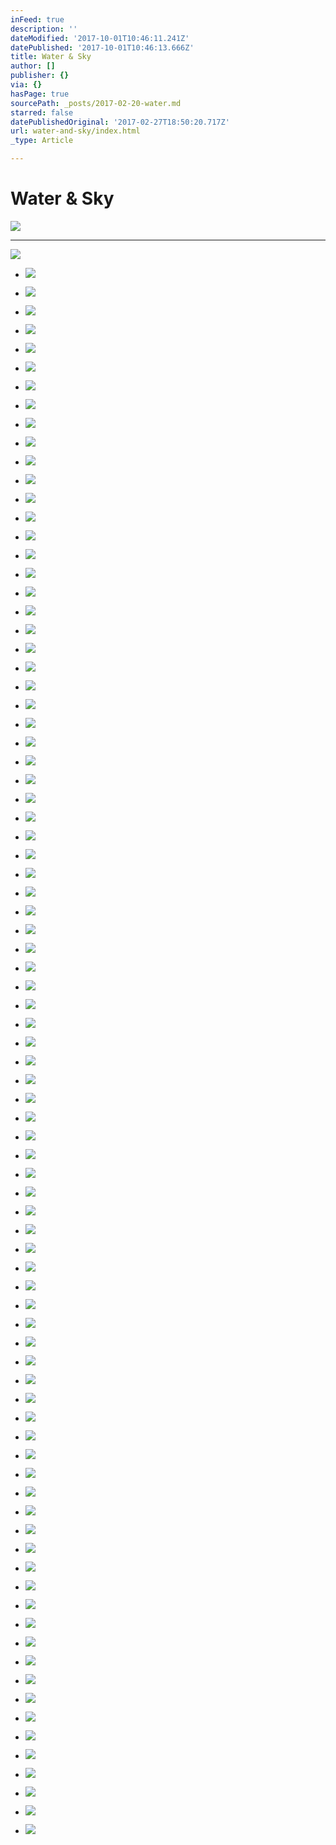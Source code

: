 ```yaml
---
inFeed: true
description: ''
dateModified: '2017-10-01T10:46:11.241Z'
datePublished: '2017-10-01T10:46:13.666Z'
title: Water & Sky
author: []
publisher: {}
via: {}
hasPage: true
sourcePath: _posts/2017-02-20-water.md
starred: false
datePublishedOriginal: '2017-02-27T18:50:20.717Z'
url: water-and-sky/index.html
_type: Article

---
```

# Water & Sky
![](https://the-grid-user-content.s3-us-west-2.amazonaws.com/d398183d-27a4-4246-9aac-7755bd04dd7c.jpg)

---

![](https://the-grid-user-content.s3-us-west-2.amazonaws.com/e218e3a7-946c-454a-8f60-2bccd07dca54.jpg)

* ![](https://the-grid-user-content.s3-us-west-2.amazonaws.com/13140d41-6986-41a9-9e14-49eca1fa0bc9.jpg)

* ![](https://the-grid-user-content.s3-us-west-2.amazonaws.com/97406262-56b5-43fa-bd45-d0617e2be005.jpg)

* ![](https://the-grid-user-content.s3-us-west-2.amazonaws.com/320d9d67-2680-4f91-a8df-abd2d98bc81d.jpg)

* ![](https://the-grid-user-content.s3-us-west-2.amazonaws.com/4864243c-b3f0-4e3f-ac63-3482edefc8fa.jpg)

* ![](https://the-grid-user-content.s3-us-west-2.amazonaws.com/e2d30a35-5097-49bf-9d69-2f9b89a2c7b7.jpg)

* ![](https://the-grid-user-content.s3-us-west-2.amazonaws.com/4c60abdf-a7ac-404a-a738-9de29478b4b3.jpg)

* ![](https://the-grid-user-content.s3-us-west-2.amazonaws.com/defbe046-fc89-48d4-ac50-f5250c95d561.jpg)

* ![](https://the-grid-user-content.s3-us-west-2.amazonaws.com/bbc7fef6-edbd-489e-8d6e-2351a1230d7b.jpg)

* ![](https://the-grid-user-content.s3-us-west-2.amazonaws.com/2963be3f-bda2-4b01-9458-b2957f2e741a.jpg)

* ![](https://the-grid-user-content.s3-us-west-2.amazonaws.com/1e8c45da-0697-48a0-afb1-1598ae0ca870.jpg)

* ![](https://the-grid-user-content.s3-us-west-2.amazonaws.com/1aeb9ce1-6d12-4444-abb3-352905462c51.jpg)

* ![](https://the-grid-user-content.s3-us-west-2.amazonaws.com/01f860c1-8b0c-4115-8979-d5822b2232a9.jpg)

* ![](https://the-grid-user-content.s3-us-west-2.amazonaws.com/81b298e0-87b6-4257-85ea-4d7b5ec2d03d.jpg)

* ![](https://the-grid-user-content.s3-us-west-2.amazonaws.com/8ad2638e-b22d-445a-b8dc-947d7252783f.jpg)

* ![](https://the-grid-user-content.s3-us-west-2.amazonaws.com/3741ade6-39d8-4d40-b1c9-cd9fa4a2c4d1.jpg)

* ![](https://the-grid-user-content.s3-us-west-2.amazonaws.com/a5651f19-b8b2-4ee7-9e7a-bfbe4757424f.jpg)

* ![](https://the-grid-user-content.s3-us-west-2.amazonaws.com/b8dcf8d1-85ae-4d93-9aad-869ce59c976c.jpg)

* ![](https://the-grid-user-content.s3-us-west-2.amazonaws.com/15d7e249-3491-41cd-83f8-21039c741386.jpg)

* ![](https://the-grid-user-content.s3-us-west-2.amazonaws.com/90ba8725-37cd-46a6-af6a-ba69b306ae00.jpg)

* ![](https://the-grid-user-content.s3-us-west-2.amazonaws.com/a2011e08-869a-4d3a-a7b7-baab2d7a89f2.jpg)

* ![](https://the-grid-user-content.s3-us-west-2.amazonaws.com/1e738685-ce19-4177-b8d4-6a76689be730.jpg)

* ![](https://the-grid-user-content.s3-us-west-2.amazonaws.com/1fbeac53-cd71-4d56-bb18-34a5e66d185f.jpg)

* ![](https://the-grid-user-content.s3-us-west-2.amazonaws.com/2cc5de84-b4a4-4b37-893b-95b1df8d50b5.jpg)

* ![](https://the-grid-user-content.s3-us-west-2.amazonaws.com/53b0be40-4296-43e4-a103-963817c0baf2.jpg)

* ![](https://the-grid-user-content.s3-us-west-2.amazonaws.com/ab7ab609-b9cd-4410-8b65-474e90e68e3a.jpg)

* ![](https://the-grid-user-content.s3-us-west-2.amazonaws.com/29a10b0b-0e4a-4dc1-aedb-083c86ef501b.jpg)

* ![](https://the-grid-user-content.s3-us-west-2.amazonaws.com/7c2b3b03-aa80-42e0-b082-6355687e7379.jpg)

* ![](https://the-grid-user-content.s3-us-west-2.amazonaws.com/ee59060d-0c29-45b7-8c70-21f946db0302.jpg)

* ![](https://the-grid-user-content.s3-us-west-2.amazonaws.com/3f7e2b4b-6a1e-4da8-b3ba-546d86c74110.jpg)

* ![](https://the-grid-user-content.s3-us-west-2.amazonaws.com/78e05fe7-7d4b-4838-b81a-dc4d455d2530.jpg)

* ![](https://the-grid-user-content.s3-us-west-2.amazonaws.com/7d626cfc-9b50-4cc7-9ea1-b3d8c034e2b4.jpg)

* ![](https://the-grid-user-content.s3-us-west-2.amazonaws.com/8e805819-c35b-40a1-84d6-d87fc32af3f9.jpg)

* ![](https://the-grid-user-content.s3-us-west-2.amazonaws.com/c8640d3f-8ced-4a6b-920c-59a224358921.jpg)

* ![](https://the-grid-user-content.s3-us-west-2.amazonaws.com/7c18c4f8-e14c-473b-9a84-3fa1cbe37e41.jpg)

* ![](https://the-grid-user-content.s3-us-west-2.amazonaws.com/42a67b9d-0b53-4a21-a6d5-dc8bc319690b.jpg)

* ![](https://the-grid-user-content.s3-us-west-2.amazonaws.com/70e656c7-ff29-4625-9685-1e261f5b216a.jpg)

* ![](https://the-grid-user-content.s3-us-west-2.amazonaws.com/2ef14cf5-be2f-4c16-b42d-a8975d226537.jpg)

* ![](https://the-grid-user-content.s3-us-west-2.amazonaws.com/6583ea35-889c-40db-94f9-17ab856903e1.jpg)

* ![](https://the-grid-user-content.s3-us-west-2.amazonaws.com/d13a4d35-9e44-4086-866f-6490bd28b2dc.jpg)

* ![](https://the-grid-user-content.s3-us-west-2.amazonaws.com/0138d1f9-919f-4e84-aace-cb60619e4f60.jpg)

* ![](https://the-grid-user-content.s3-us-west-2.amazonaws.com/07cb00f6-f635-4bce-94ff-f702d6c33479.jpg)

* ![](https://the-grid-user-content.s3-us-west-2.amazonaws.com/acabc005-2afa-46e0-8f21-e9f2e302658c.jpg)

* ![](https://the-grid-user-content.s3-us-west-2.amazonaws.com/5ec77ff3-c711-46a5-9649-c7fd76b6b088.jpg)

* ![](https://the-grid-user-content.s3-us-west-2.amazonaws.com/f1a2d97c-657c-496b-ba2a-242085e2eada.jpg)

* ![](https://the-grid-user-content.s3-us-west-2.amazonaws.com/e7628795-c1dc-49c7-951d-9972f5c7cc9a.jpg)

* ![](https://the-grid-user-content.s3-us-west-2.amazonaws.com/e68d8258-54cf-478a-8108-49ec7eb971e5.jpg)

* ![](https://the-grid-user-content.s3-us-west-2.amazonaws.com/2e58ab7b-9099-4b7d-93e2-395fea285d50.jpg)

* ![](https://the-grid-user-content.s3-us-west-2.amazonaws.com/54487259-b462-4577-8605-7272690eab7c.jpg)

* ![](https://the-grid-user-content.s3-us-west-2.amazonaws.com/52420a74-6225-43dc-922d-e723be241ca0.jpg)

* ![](https://the-grid-user-content.s3-us-west-2.amazonaws.com/6464b60b-f9aa-4ba2-aa12-a7efb9cace34.jpg)

* ![](https://the-grid-user-content.s3-us-west-2.amazonaws.com/12f02f06-8eea-4343-a9ba-d1dd838871b0.jpg)

* ![](https://the-grid-user-content.s3-us-west-2.amazonaws.com/4b6e8401-1408-4484-8201-06bdfb5bc7e3.jpg)

* ![](https://the-grid-user-content.s3-us-west-2.amazonaws.com/6d9f83f6-b5d5-4bdb-a4e2-e41fa0780459.jpg)

* ![](https://the-grid-user-content.s3-us-west-2.amazonaws.com/e5bb2390-afd8-4541-a27f-4ac7b331f673.jpg)

* ![](https://the-grid-user-content.s3-us-west-2.amazonaws.com/283729bf-b5ec-4e48-98a5-ef7dee8b7fc4.jpg)

* ![](https://the-grid-user-content.s3-us-west-2.amazonaws.com/1dfed879-054f-4b84-b10e-130ab9762505.jpg)

* ![](https://the-grid-user-content.s3-us-west-2.amazonaws.com/84baf381-0352-4320-84ed-ce0e4ac4bd49.jpg)

* ![](https://the-grid-user-content.s3-us-west-2.amazonaws.com/93d406a0-6022-4c4d-bfe3-4a40d36ee4ee.jpg)

* ![](https://the-grid-user-content.s3-us-west-2.amazonaws.com/6c4d82b5-ea72-4410-8253-8646031e3cae.jpg)

* ![](https://the-grid-user-content.s3-us-west-2.amazonaws.com/416fc79e-591e-4842-b3f6-686bc198a721.jpg)

* ![](https://the-grid-user-content.s3-us-west-2.amazonaws.com/67cd0761-dc48-48dd-9235-f262dee8f87a.jpg)

* ![](https://the-grid-user-content.s3-us-west-2.amazonaws.com/593122b2-d155-4070-a650-78bf56cf23e7.jpg)

* ![](https://the-grid-user-content.s3-us-west-2.amazonaws.com/6889b5d6-84ed-4513-a8ae-cdf37a64f9fa.jpg)

* ![](https://the-grid-user-content.s3-us-west-2.amazonaws.com/85004ba2-ad27-4c7e-991a-cbda538a3f8f.jpg)

* ![](https://the-grid-user-content.s3-us-west-2.amazonaws.com/21dcc77b-6265-4f0b-acbd-6c5c0442a5c4.jpg)

* ![](https://the-grid-user-content.s3-us-west-2.amazonaws.com/b39cf237-41bc-44ea-96dd-c5fec7eb9e0f.jpg)

* ![](https://the-grid-user-content.s3-us-west-2.amazonaws.com/cb4b6347-2e53-495e-97f0-46217195f683.jpg)

* ![](https://the-grid-user-content.s3-us-west-2.amazonaws.com/eb4a6544-b113-47ad-a28f-c7b65f25f59e.jpg)

* ![](https://the-grid-user-content.s3-us-west-2.amazonaws.com/a0ef976f-b504-431e-9f24-3d0059158de9.jpg)

* ![](https://the-grid-user-content.s3-us-west-2.amazonaws.com/aad5f781-ff70-4365-8996-c3a9d8d959a3.jpg)

* ![](https://the-grid-user-content.s3-us-west-2.amazonaws.com/e708648b-2c44-4b08-8e19-28fabd581a99.jpg)

* ![](https://the-grid-user-content.s3-us-west-2.amazonaws.com/91463106-9cbd-4fe7-8497-1ca8f91de4bd.jpg)

* ![](https://the-grid-user-content.s3-us-west-2.amazonaws.com/8b9ad1c2-5929-46c2-8ed9-da2d217165f4.jpg)

* ![](https://the-grid-user-content.s3-us-west-2.amazonaws.com/8f748ad9-6fe5-4999-aa18-361137919381.jpg)

* ![](https://the-grid-user-content.s3-us-west-2.amazonaws.com/2ce50004-8318-4f27-8461-41c9719654c2.jpg)

* ![](https://the-grid-user-content.s3-us-west-2.amazonaws.com/2ca4d8c1-6ddc-4632-83b4-fb273adaa8c5.jpg)

* ![](https://the-grid-user-content.s3-us-west-2.amazonaws.com/3921678b-3f0f-42bb-afb7-32d2b95dd01d.jpg)

* ![](https://the-grid-user-content.s3-us-west-2.amazonaws.com/9feafc30-a3e7-4c5e-b8d0-6e6071642dc7.jpg)

* ![](https://the-grid-user-content.s3-us-west-2.amazonaws.com/20ab9d0c-f0bd-4014-826a-8d70b35a2bcd.jpg)

* ![](https://the-grid-user-content.s3-us-west-2.amazonaws.com/88639e39-19e0-4960-a1fd-8e26f87ffd10.jpg)

* ![](https://the-grid-user-content.s3-us-west-2.amazonaws.com/944a8cb9-eb31-4326-9d3e-93b2e01ce3fa.jpg)

* ![](https://the-grid-user-content.s3-us-west-2.amazonaws.com/2855ebef-13ee-4aeb-b72c-82df2fa269e8.jpg)

* ![](https://the-grid-user-content.s3-us-west-2.amazonaws.com/98d5db8b-b0fe-44b0-805d-6b36fdb2953d.jpg)

* ![](https://the-grid-user-content.s3-us-west-2.amazonaws.com/7bd0bef7-295c-48cf-94da-d9789692297b.jpg)